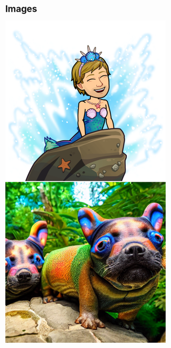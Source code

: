 # Images
  
![](../content/mermaid.png)  
![](../content/images/dogslugs/zoo_exhibit_featuring_deepdream_dogslugs_in_their_natural_habitat_national_zoo_-S_675138053_ts-1659796940_idx-0.png)